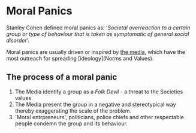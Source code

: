 # Moral Panics
Stanley Cohen defined moral panics as:
'*Societal overreaction to a certain group or type of behaviour that is taken as symptomatic of general social disorder*'.

Moral panics are usually driven or inspired by [the media](Media), which have the most outreach for spreading [ideology](Norms and Values).

## The process of a moral panic
1. The Media identify a group as a *Folk Devil* - a threat to the Societies values
2. The Media present the group in a negative and stereotypical way thereby exaggerating the scale of the problem.
3. 'Moral entrpreneurs', politicians, police chiefs and other respectable people condemn the group and its behaviour.
